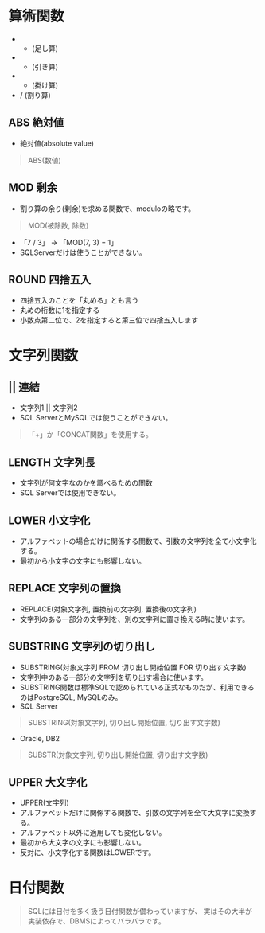 # 算術関数
- + (足し算)
- - (引き算)
- * (掛け算)
- / (割り算)

## ABS   絶対値
- 絶対値(absolute value)
> ABS(数値)

## MOD   剰余
- 割り算の余り(剰余)を求める関数で、moduloの略です。
> MOD(被除数, 除数)
- 「7 / 3」 -> 「MOD(7, 3) = 1」
- SQLServerだけは使うことができない。

## ROUND     四捨五入
- 四捨五入のことを「丸める」とも言う
- 丸めの桁数に1を指定する
- 小数点第二位で、2を指定すると第三位で四捨五入します



# 文字列関数

## ||   連結
- 文字列1 || 文字列2
- SQL ServerとMySQLでは使うことができない。
> 「+」か「CONCAT関数」を使用する。

## LENGTH   文字列長
- 文字列が何文字なのかを調べるための関数
- SQL Serverでは使用できない。

## LOWER    小文字化
- アルファベットの場合だけに関係する関数で、引数の文字列を全て小文字化する。
- 最初から小文字の文字にも影響しない。

## REPLACE  文字列の置換
- REPLACE(対象文字列, 置換前の文字列, 置換後の文字列)
- 文字列のある一部分の文字列を、別の文字列に置き換える時に使います。

## SUBSTRING    文字列の切り出し
- SUBSTRING(対象文字列 FROM 切り出し開始位置 FOR 切り出す文字数)
- 文字列中のある一部分の文字列を切り出す場合に使います。
- SUBSTRING関数は標準SQLで認められている正式なものだが、利用できるのはPostgreSQL, MySQLのみ。
- SQL Server
> SUBSTRING(対象文字列, 切り出し開始位置, 切り出す文字数)

- Oracle, DB2
> SUBSTR(対象文字列, 切り出し開始位置, 切り出す文字数)

## UPPER    大文字化
- UPPER(文字列)
- アルファベットだけに関係する関数で、引数の文字列を全て大文字に変換する。
- アルファベット以外に適用しても変化しない。
- 最初から大文字の文字にも影響しない。
- 反対に、小文字化する関数はLOWERです。


# 日付関数
> SQLには日付を多く扱う日付関数が備わっていますが、
> 実はその大半が実装依存で、DBMSによってバラバラです。
